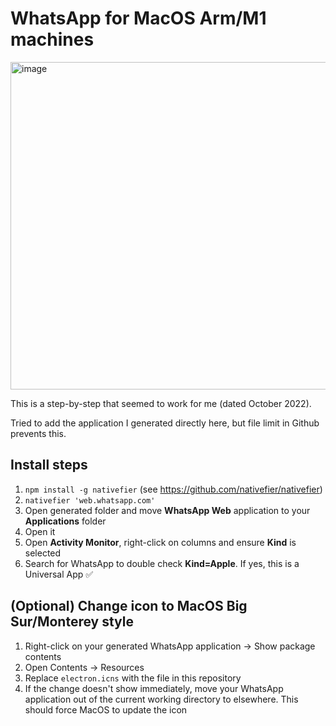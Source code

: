 # WhatsApp for MacOS Arm/M1 machines

<img width="524" alt="image" src="https://user-images.githubusercontent.com/4234732/195083454-ecc4497d-c9f8-4b08-81f6-49b8ac2c447f.png">

This is a step-by-step that seemed to work for me (dated October 2022).

Tried to add the application I generated directly here, but file limit in Github prevents this.

## Install steps

1. `npm install -g nativefier` (see https://github.com/nativefier/nativefier)
2. `nativefier 'web.whatsapp.com'`
3. Open generated folder and move **WhatsApp Web** application to your **Applications** folder
4. Open it
5. Open **Activity Monitor**, right-click on columns and ensure **Kind** is selected
6. Search for WhatsApp to double check **Kind=Apple**. If yes, this is a Universal App ✅

## (Optional) Change icon to MacOS Big Sur/Monterey style

1. Right-click on your generated WhatsApp application -> Show package contents
2. Open Contents -> Resources
3. Replace `electron.icns` with the file in this repository
4. If the change doesn't show immediately, move your WhatsApp application out of the current working directory to elsewhere. This should force MacOS to update the icon
